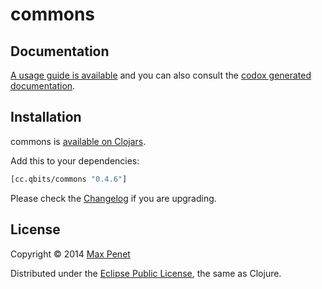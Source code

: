 # commons
<!-- [![Build Status](https://secure.travis-ci.org/mpenet/commons.png?branch=master)](http://travis-ci.org/mpenet/commons) -->

## Documentation

[A usage guide is available](https://github.com/mpenet/commons/blob/master/docs/guide.md)
and you can also consult the
[codox generated documentation](http://mpenet.github.com/commons/#docs).

## Installation

commons is [available on Clojars](https://clojars.org/cc.qbits/commons).

Add this to your dependencies:

```clojure
[cc.qbits/commons "0.4.6"]
```

Please check the
[Changelog](https://github.com/mpenet/commons/blob/master/CHANGELOG.md)
if you are upgrading.

## License

Copyright © 2014 [Max Penet](http://twitter.com/mpenet)

Distributed under the
[Eclipse Public License](http://www.eclipse.org/legal/epl-v10.html),
the same as Clojure.

